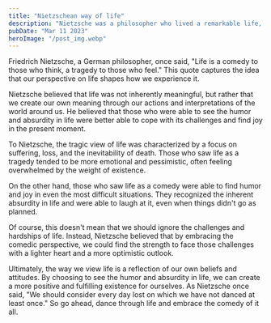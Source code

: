```yaml
---
title: "Nietzschean way of life"
description: "Nietzsche was a philosopher who lived a remarkable life, filled with creativity, intellectual curiosity, and an unyielding spirit..."
pubDate: "Mar 11 2023"
heroImage: "/post_img.webp"
---
```


Friedrich Nietzsche, a German philosopher, once said, "Life is a comedy to those who think, a tragedy to those who feel." This quote captures the idea that our perspective on life shapes how we experience it.

Nietzsche believed that life was not inherently meaningful, but rather that we create our own meaning through our actions and interpretations of the world around us. He believed that those who were able to see the humor and absurdity in life were better able to cope with its challenges and find joy in the present moment.

To Nietzsche, the tragic view of life was characterized by a focus on suffering, loss, and the inevitability of death. Those who saw life as a tragedy tended to be more emotional and pessimistic, often feeling overwhelmed by the weight of existence.

On the other hand, those who saw life as a comedy were able to find humor and joy in even the most difficult situations. They recognized the inherent absurdity in life and were able to laugh at it, even when things didn't go as planned.

Of course, this doesn't mean that we should ignore the challenges and hardships of life. Instead, Nietzsche believed that by embracing the comedic perspective, we could find the strength to face those challenges with a lighter heart and a more optimistic outlook.

Ultimately, the way we view life is a reflection of our own beliefs and attitudes. By choosing to see the humor and absurdity in life, we can create a more positive and fulfilling existence for ourselves. As Nietzsche once said, "We should consider every day lost on which we have not danced at least once." So go ahead, dance through life and embrace the comedy of it all.